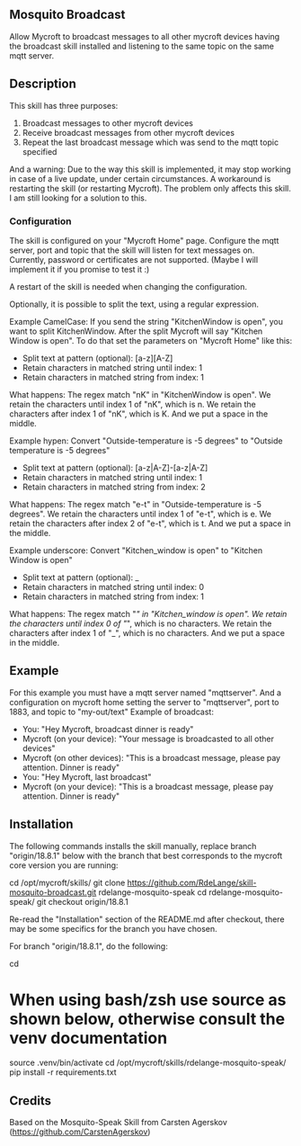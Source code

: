 ## Mosquito Broadcast
Allow Mycroft to broadcast messages to all other mycroft devices having the broadcast skill installed and listening to the same topic on the same mqtt server.

## Description
This skill has three purposes:
1) Broadcast messages to other mycroft devices
2) Receive broadcast messages from other mycroft devices
3) Repeat the last broadcast message which was send to the mqtt topic specified

And a warning: Due to the way this skill is implemented, it may stop working in case of a live update, under certain circumstances. A workaround is restarting the skill (or restarting Mycroft).
The problem only affects this skill. I am still looking for a solution to this.


### Configuration
The skill is configured on your "Mycroft Home" page. Configure the mqtt server, port and topic that the skill will listen for text messages on.
Currently, password or certificates are not supported. (Maybe I will implement it if you promise to test it :)

A restart of the skill is needed when changing the configuration.

Optionally, it is possible to split the text, using a regular expression.

Example CamelCase: If you send the string "KitchenWindow is open",
you want to split KitchenWindow. After the split Mycroft will say "Kitchen Window is open". To do that set the parameters on "Mycroft Home" like this:
* Split text at pattern (optional): [a-z][A-Z]
* Retain characters in matched string until index: 1
* Retain characters in matched string from index: 1

What happens: The regex match "nK" in "KitchenWindow is open". We retain the characters until index 1 of "nK", which is n.
We retain the characters after index 1 of "nK", which is K. And we put a space in the middle.

Example hypen: Convert "Outside-temperature is -5 degrees" to "Outside temperature is -5 degrees"
* Split text at pattern (optional): [a-z|A-Z]-[a-z|A-Z]
* Retain characters in matched string until index: 1
* Retain characters in matched string from index: 2

What happens: The regex match "e-t" in "Outside-temperature is -5 degrees".  We retain the characters until index 1 of "e-t", which is e.
We retain the characters after index 2 of "e-t", which is t. And we put a space in the middle.

Example underscore: Convert "Kitchen_window is open" to "Kitchen Window is open"
* Split text at pattern (optional): _
* Retain characters in matched string until index: 0
* Retain characters in matched string from index: 1

What happens: The regex match "_" in "Kitchen_window is open".  We retain the characters until index 0 of "_", which is no characters.
We retain the characters after index 1 of "_", which is no characters. And we put a space in the middle.


## Example
For this example you must have a mqtt server named "mqttserver". And a configuration on mycroft home setting the server to "mqttserver", port to 1883, and topic to "my-out/text"
Example of broadcast:

* You: "Hey Mycroft, broadcast dinner is ready"
* Mycroft (on your device): "Your message is broadcasted to all other devices"
* Mycroft (on other devices): <DINGDONG> "This is a broadcast message, please pay attention. Dinner is ready"
* You: "Hey Mycroft, last broadcast"
* Mycroft (on your device): "This is a broadcast message, please pay attention. Dinner is ready"

## Installation

The following commands installs the skill manually, replace branch "origin/18.8.1" below with the branch that best corresponds to the mycroft core version you are running:

cd /opt/mycroft/skills/
git clone https://github.com/RdeLange/skill-mosquito-broadcast.git rdelange-mosquito-speak
cd rdelange-mosquito-speak/
git checkout origin/18.8.1

Re-read the "Installation" section of the README.md after checkout, there may be some specifics for the branch you have chosen.

For branch "origin/18.8.1", do the following:

cd <your mycroft-core directory>
# When using bash/zsh use source as shown below, otherwise consult the venv documentation
source .venv/bin/activate
cd /opt/mycroft/skills/rdelange-mosquito-speak/
pip install -r requirements.txt


## Credits
Based on the Mosquito-Speak Skill from Carsten Agerskov (https://github.com/CarstenAgerskov)
